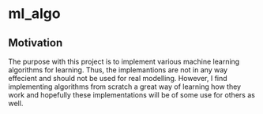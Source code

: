 # ml_algo

## Motivation
The purpose with this project is to implement various machine learning algorithms for learning. Thus, the implemantions are not in any way effecient and should not be used for real modelling. However, I find implementing algorithms from scratch a great way of learning how they work and hopefully these implementations will be of some use for others as well.
